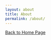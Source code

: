 ```yaml
---
layout: about
title: About
permalink: /about/
---
```


<a href="{{ site.baseurl }}">Back to Home Page</a>
